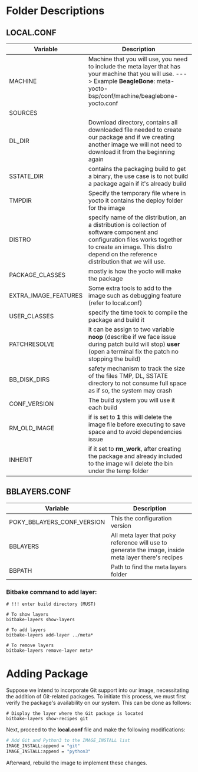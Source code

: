 # Folder Descriptions

## LOCAL.CONF

| Variable             | Description                                                  |
| -------------------- | ------------------------------------------------------------ |
| MACHINE              | Machine that you will use, you need to include the meta layer that has your machine that you will use.                                                            ---> Example **BeagleBone**: meta-yocto-bsp/conf/machine/beaglebone-yocto.conf |
| SOURCES              |                                                              |
| DL_DIR               | Download directory, contains all downloaded file needed to create our package and if we creating another image we will not need to download it from the beginning again |
| SSTATE_DIR           | contains the packaging build to get a binary, the use case is to not build a package again if it's already build |
| TMPDIR               | Specify the temporary file where in yocto it contains the deploy folder for the image |
| DISTRO               | specify name of the distribution, an a distribution is collection of software component and configuration files works together to create an image. This distro depend on the reference distribution that we will use. |
| PACKAGE_CLASSES      | mostly is how the yocto will make the package                |
| EXTRA_IMAGE_FEATURES | Some extra tools to add to the image such as debugging feature (refer to local.conf) |
| USER_CLASSES         | specify the time took to compile the package and build it    |
| PATCHRESOLVE         | it can be assign to two variable **noop** (describe if we face issue during patch build will stop) **user** (open a terminal fix the patch no stopping the build) |
| BB_DISK_DIRS         | safety mechanism to track the size of the files TMP, DL, SSTATE directory to not consume full space as if so, the system may crash |
| CONF_VERSION         | The build system you will use it each build                  |
| RM_OLD_IMAGE         | if is set to **1** this will delete the image file before executing to save space and to avoid dependencies issue |
| INHERIT              | if it set to **rm_work**, after creating the package and already included to the image will delete the bin under the temp folder |



## BBLAYERS.CONF

| Variable                   | Description                                                  |
| -------------------------- | ------------------------------------------------------------ |
| POKY_BBLAYERS_CONF_VERSION | This the configuration version                               |
| BBLAYERS                   | All meta layer that poky reference will use to generate the image, inside meta layer there's recipes |
| BBPATH                     | Path to find the meta layers folder                          |

### Bitbake command to add layer:

```shell
# !!! enter build directory (MUST)

# To show layers
bitbake-layers show-layers

# To add layers
bitbake-layers add-layer ../meta*

# To remove layers
bitbake-layers remove-layer meta*
```



# Adding Package

Suppose we intend to incorporate Git support into our image, necessitating the addition of Git-related packages. To initiate this process, we must first verify the package's availability on our system. This can be done as follows:

```shell
# Display the layer where the Git package is located
bitbake-layers show-recipes git
```

Next, proceed to the **local.conf** file and make the following modifications:

```sh
# Add Git and Python3 to the IMAGE_INSTALL list
IMAGE_INSTALL:append = "git"
IMAGE_INSTALL:append = "python3"
```

Afterward, rebuild the image to implement these changes.
